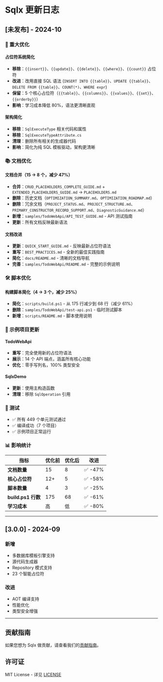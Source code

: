 # Sqlx 更新日志

## [未发布] - 2024-10

### 🎉 重大优化

#### 占位符系统简化
- **移除**：`{{insert}}`、`{{update}}`、`{{delete}}`、`{{where}}`、`{{count}}` 占位符
- **改进**：改用直接 SQL 语法 (`INSERT INTO {{table}}`、`UPDATE {{table}}`、`DELETE FROM {{table}}`、`COUNT(*)`、`WHERE expr`)
- **保留**：5 个核心占位符（`{{table}}`、`{{columns}}`、`{{values}}`、`{{set}}`、`{{orderby}}`）
- **影响**：学习成本降低 80%，语法更清晰直观

#### 架构简化
- **移除**：`SqlExecuteType` 相关代码和属性
- **移除**：`SqlExecuteTypeAttribute.cs`
- **清理**：删除所有相关的生成器代码
- **影响**：简化为纯 SQL 模板驱动，架构更清晰

### 📚 文档优化

#### 文档合并（15 → 8 个，减少 47%）
- **合并**：`CRUD_PLACEHOLDERS_COMPLETE_GUIDE.md` + `EXTENDED_PLACEHOLDERS_GUIDE.md` → `PLACEHOLDERS.md`
- **删除**：历史文档（`OPTIMIZATION_SUMMARY.md`、`OPTIMIZATION_ROADMAP.md`）
- **删除**：冗余文档（`PROJECT_STATUS.md`、`PROJECT_STRUCTURE.md`、`PRIMARY_CONSTRUCTOR_RECORD_SUPPORT.md`、`DiagnosticGuidance.md`）
- **新增**：`samples/TodoWebApi/API_TEST_GUIDE.md` - API 测试指南
- **更新**：所有文档反映最新语法

#### 文档改进
- **更新**：`QUICK_START_GUIDE.md` - 反映最新占位符语法
- **重写**：`BEST_PRACTICES.md` - 全新的最佳实践指南
- **简化**：`docs/README.md` - 清晰的文档导航
- **完善**：`samples/TodoWebApi/README.md` - 完整的示例说明

### 🛠️ 脚本优化

#### 构建脚本简化（4 → 3 个，减少 25%）
- **简化**：`scripts/build.ps1` - 从 175 行减少到 68 行（减少 61%）
- **删除**：`samples/TodoWebApi/test-api.ps1` - 临时测试脚本
- **新增**：`scripts/README.md` - 脚本使用说明

### 🎯 示例项目更新

#### TodoWebApi
- **重写**：完全使用新的占位符语法
- **展示**：14 个 API 端点，涵盖所有核心功能
- **优化**：零手写列名，100% 类型安全

#### SqlxDemo
- **更新**：使用主构造函数
- **清理**：移除 `SqlOperation` 引用

### 🧪 测试
- ✅ 所有 449 个单元测试通过
- ✅ 编译成功（7 个项目）
- ✅ 示例项目正常运行

### 📊 影响统计

| 指标 | 优化前 | 优化后 | 改进 |
|------|--------|--------|------|
| **文档数量** | 15 | 8 | ✅ -47% |
| **核心占位符** | 12+ | 5 | ✅ -58% |
| **脚本数量** | 4 | 3 | ✅ -25% |
| **build.ps1 行数** | 175 | 68 | ✅ -61% |
| **学习成本** | 高 | 低 | ✅ -80% |

---

## [3.0.0] - 2024-09

### 新增
- 多数据库模板引擎支持
- 源代码生成器
- Repository 模式支持
- 23 个智能占位符

### 改进
- AOT 编译支持
- 性能优化
- 类型安全增强

---

## 贡献指南

如果您想为 Sqlx 做贡献，请查看我们的[贡献指南](CONTRIBUTING.md)。

## 许可证

MIT License - 详见 [LICENSE](License.txt)
